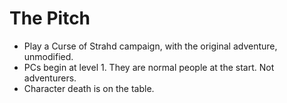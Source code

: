 # The Pitch
- Play a Curse of Strahd campaign, with the original adventure, unmodified.
- PCs begin at level 1. They are normal people at the start. Not adventurers.
- Character death is on the table.